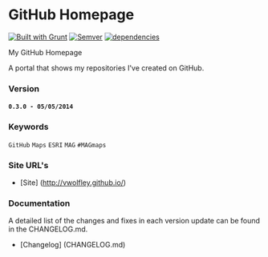 # GitHub Homepage

[![Built with Grunt](https://cdn.gruntjs.com/builtwith.png)](http://gruntjs.com/)
[![Semver](http://img.shields.io/SemVer/2.0.0.png)](http://semver.org/spec/v2.0.0.html)
[![dependencies](https://david-dm.org/vwolfley/MyProject.png)](https://david-dm.org/vwolfley/vwolfley.github.io/)

My GitHub Homepage

A portal that shows my repositories I've created on GitHub.

### Version

#### `0.3.0 - 05/05/2014`

### Keywords

`GitHub` `Maps` `ESRI` `MAG` `#MAGmaps`

### Site URL's
* [Site] (http://vwolfley.github.io/)

### Documentation

A detailed list of the changes and fixes in each version update can be found in the CHANGELOG.md.

* [Changelog] (CHANGELOG.md)
